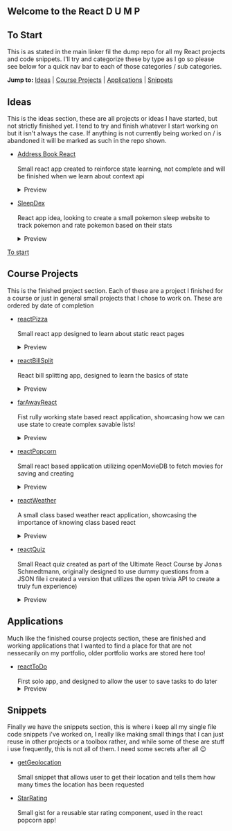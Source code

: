 ## Welcome to the React D U M P

## To Start

This is as stated in the main linker fil the dump repo for all my React projects and code snippets. 
I'll try and categorize these by type as I go so please see below for a quick nav bar to each of 
those categories / sub categories.



**Jump to:**  [Ideas](ideas) | [Course Projects](#course-projects) | [Applications](#applications) | [Snippets](#snippets)

## Ideas

This is the ideas section, these are all projects or ideas I have started, but not strictly finished yet. I tend to try and finish
whatever I start working on but it isn't always the case. If anything is not currently being worked on / is abandoned it will be 
marked as such in the repo shown.

- [Address Book React](https://github.com/ShaAnder/address_book_react)
  <br><br>
  Small react app created to reinforce state learning, not complete and will be finished when we learn about context api
  <br>
  <details>
    <summary>Preview</summary>
      <img loading="lazy" src="https://github.com/ShaAnder/ReactDump/assets/129494996/dcb99853-3209-4771-9124-df02af6b5ba4" height="300px">
  </details>

- [SleepDex](https://github.com/ShaAnder/Sleepdex)
  <br><br>
   React app idea, looking to create a small pokemon sleep website to track pokemon and rate pokemon based on their stats
  <br>
  <details>
    <summary>Preview</summary>
      <img loading="lazy" src="https://github.com/ShaAnder/ReactDump/assets/129494996/fc564bed-8f0e-4ed3-bd22-9b27c76d98d9" height="300px">
  </details>

[To start](#to-start)

## Course Projects

This is the finished project section. Each of these are a project I finished for a course or just in general small projects that 
I chose to work on. These are ordered by date of completion

- [reactPizza](https://github.com/ShaAnder/react_pizza)
  <br><br>
  Small react app designed to learn about static react pages
  <br>
  <details>
    <summary>Preview</summary>
      <img loading="lazy" src="https://github.com/ShaAnder/ReactDump/assets/129494996/d47cde62-0ec5-4227-9eed-5db7036e6a91" height="300px">
  </details>

- [reactBillSplit](https://github.com/ShaAnder/react_bill_split)
  <br><br>
  React bill splitting app, designed to learn the basics of state
  <br>
  <details>
    <summary>Preview</summary>
      <img loading="lazy" src="https://github.com/ShaAnder/ReactDump/assets/129494996/982ea3a9-1fba-4a1a-a2c2-c5d3609a2d0d" height="150px">
  </details>

- [farAwayReact](https://github.com/ShaAnder/far_away_react)
  <br><br>
  Fist rully working state based react application, showcasing how we can use state to create complex savable lists!
  <br>
  <details>
    <summary>Preview</summary>
      <img loading="lazy" src="https://github.com/ShaAnder/ReactDump/assets/129494996/0ab7f8a2-b524-4af9-85ff-edfc5e2ba768" height="150px">
  </details>

- [reactPopcorn](https://github.com/ShaAnder/react_popcorn)
  <br><br>
  Small react based application utilizing openMovieDB to fetch movies for saving and creating
  <br>
  <details>
    <summary>Preview</summary>
      <img loading="lazy" src="https://github.com/ShaAnder/ReactDump/assets/129494996/d4aca35b-6e95-4cda-a9bb-1e946885d9e0" height="150px">
  </details>

- [reactWeather](https://github.com/ShaAnder/react_weather)
  <br><br>
  A small class based weather react application, showcasing the importance of knowing class based react
  <br>
  <details>
    <summary>Preview</summary>
      <img loading="lazy" src="https://github.com/ShaAnder/ReactDump/assets/129494996/dc5cf170-8cd0-4810-88f2-76662fedbcda" height="200px">  
  </details>

- [reactQuiz](https://github.com/ShaAnder/reactQuiz)
  <br><br>
  Small React quiz created as part of the Ultimate React Course by Jonas Schmedtmann, originally designed to use dummy questions from a JSON file i created a version that utilizes the open trivia API to create a truly fun experience)
  <br>
  <details>
    <summary>Preview</summary>
    <img loading="lazy" src="https://github.com/ShaAnder/ReactDump/assets/129494996/41e0a663-3f32-4f43-8fc5-8d55432ccbd7" height="300px">
  </details>

## Applications

Much like the finished course projects section, these are finished and working applications that I wanted to find a place for that 
are not nessecarily on my portfolio, older portfolio works are stored here too!

  - [reactToDo](https://github.com/ShaAnder/react_todo_list)
    <br><br>
    First solo app, and designed to allow the user to save tasks to do later
    <br>
    <details>
      <summary>Preview</summary>
        <img loading="lazy" src="https://github.com/ShaAnder/ReactDump/assets/129494996/aad5ad1d-88b3-42bd-9d18-643228458fca" height="300px">
    </details>

## Snippets

Finally we have the snippets section, this is where i keep all my single file code snippets i've worked on, I really like making small
things that I can just reuse in other projects or a toolbox rather, and while some of these are stuff i use frequently, this is not 
all of them. I need some secrets after all 😉

- [getGeolocation](https://github.com/ShaAnder/getGeolocation)
  <br><br>
  Small snippet that allows user to get their location and tells them how many times the location has been requested
  <br>

- [StarRating](https://gist.github.com/ShaAnder/e45561e2c92fd954d5406e66307df8b6)
  <br><br>
  Small gist for a reusable star rating component, used in the react popcorn app!
  <br>
